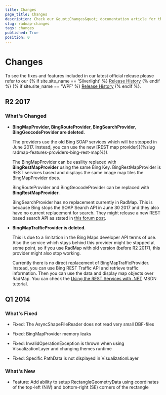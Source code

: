 ```yaml
---
title: Changes
page_title: Changes
description: Check our &quot;Changes&quot; documentation article for the RadMap {{ site.framework_name }} control.
slug: radmap-changes
tags: changes
published: True
position: 0
---
```


# Changes

To see the fixes and features included in our latest official release please refer to our {% if site.site_name == 'Silverlight' %} [Release History](http://www.telerik.com/support/whats-new/silverlight/release-history) {% endif %} {% if site.site_name == 'WPF' %} [Release History](http://www.telerik.com/support/whats-new/wpf/release-history) {% endif %}.

## R2 2017

### What's Changed

* __BingMapProvider, BingRouteProvider, BingSearchProvider, BingGeocodeProvider are deleted.__
	
	The providers use the old Bing SOAP services which will be stopped in June 2017. Instead, you can use the new [REST map provider]({%slug radmap-features-providers-bing-rest-map%}). 
	
	The BingMapProvider can be easility replaced with __BingRestMapProvider__ using the same Bing Key. BingRestMapProvider is REST services based and displays the same image map tiles the BingMapProvider does.
	
	BingRouteProvider and BingGeocodeProvider can be replaced with __BingRestMapProvider__.
	
	BingSearchProvider has no replacement currently in RadMap. This is because Bing stops the SOAP Search API in June 30 2017 and they also have no current replacement for search. They might release a new REST based search API as stated in [this forum post](https://social.msdn.microsoft.com/Forums/en-US/65650056-822d-463a-b519-b7bf01413f6f/how-to-search-near-by-restaurants-in-bing-maps?forum=bingmapsservices).

* __BingMapTrafficProvider is deleted.__
	
	This is due to a limitation in the Bing Maps developer API terms of use. Also the service which stays behind this provider might be stopped at some point, so if you use RadMap with old version (before R2 2017), this provider might also stop working.

	Currently there is no direct replacement of BingMapTrafficProvider. Instead, you can use Bing REST Traffic API and retrieve traffic information. Then you can use the data and display map objects over RadMap. You can check the [Using the REST Services with .NET](https://msdn.microsoft.com/en-us/library/jj819168.aspx) MSDN tutorial.

## Q1 2014

### What's Fixed

* Fixed: The AsyncShapeFileReader does not read very small DBF-files

* Fixed: BingMapProvider memory leaks 

* Fixed: InvalidOperationException is thrown when using VisualizationLayer and changing themes runtime 

* Fixed: Specific PathData is not displayed in VisualizationLayer

### What's New

* Feature: Add ability to setup RectangleGeometryData using coordinates of the top-left (NW) and bottom-right (SE) corners of the rectangle

